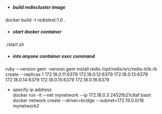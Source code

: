 - ##### build rediscluster image
docker build -t redistest:1.0 .

- ##### start docker container
./start.sh

- ##### into anyone container exec command
ruby --version
gem -version
gem install redis
/opt/redis/src/redis-trib.rb create --replicas 1 172.18.0.11:6379 172.18.0.12:6379 172.18.0.13:6379 172.18.0.14:6379 172.18.0.15:6379 172.18.0.16:6379




- specify ip address  
docker run -it --net mynetwork --ip 172.18.0.3 2452fb21c8af bash
docker network create --driver=bridge --subnet=172.19.0.0/16 mynetwork2
